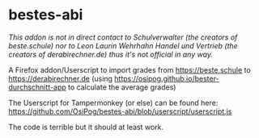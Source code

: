 # bestes-abi
*This addon is not in direct contact to Schulverwalter (the creators of beste.schule) nor to Leon Laurin Wehrhahn Handel und Vertrieb (the creators of derabirechner.de) thus it's not official in any way.*

A Firefox addon/Userscript to import grades from https://beste.schule to https://derabirechner.de (using https://osipog.github.io/bester-durchschnitt-app to calculate the average grades)

The Userscript for Tampermonkey (or else) can be found here: https://github.com/OsiPog/bestes-abi/blob/userscript/userscript.js

The code is terrible but it should at least work.
